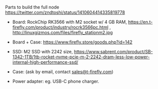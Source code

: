 Parts to build the full node https://twitter.com/zndtoshi/status/1410604414335819778

- Board: RockChip RK3566 with M2 socket w/ 4 GB RAM, 
https://en.t-firefly.com/product/industry/rocrk3566pc.html , http://linuxgizmos.com/files/firefly_stationm2.jpg

- Board + Case: https://www.firefly.store/goods.php?id=142 

- SSD: M2 SSD with 2242 size, https://www.sabrent.com/product/SB-1342-1TB/1tb-rocket-nvme-pcie-m-2-2242-dram-less-low-power-internal-high-performance-ssd/ 
- Case: (ask by email, contact sales@t-firefly.com)
- Power adapter: eg. USB-C phone charger.
